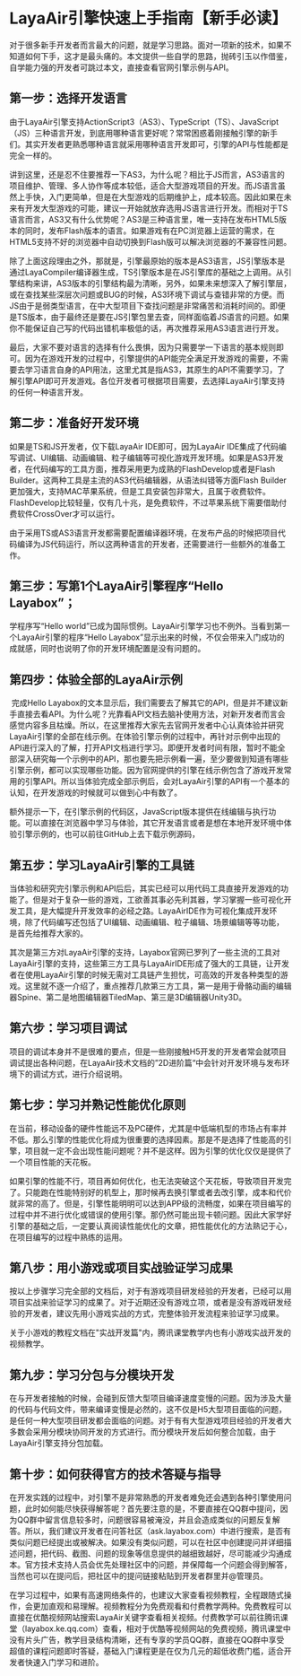# LayaAir引擎快速上手指南【新手必读】



​     对于很多新手开发者而言最大的问题，就是学习思路。面对一项新的技术，如果不知道如何下手，这才是最头痛的。本文提供一些自学的思路，抛砖引玉以作借鉴，自学能力强的开发者可跳过本文，直接查看官网引擎示例与API。

 

## **第一步：选择开发语言**

由于LayaAir引擎支持ActionScript3（AS3）、TypeScript（TS）、JavaScript（JS）三种语言开发，到底用哪种语言更好呢？常常困惑着刚接触引擎的新手们。其实开发者更熟悉哪种语言就采用哪种语言开发即可，引擎的API与性能都是完全一样的。

讲到这里，还是忍不住要推荐一下AS3，为什么呢？相比于JS而言，AS3语言的项目维护、管理、多人协作等成本较低，适合大型游戏项目的开发。而JS语言虽然上手快，入门更简单，但是在大型游戏的后期维护上，成本较高。因此如果在未来有开发大型游戏的可能，建议一开始就放弃选用JS语言进行开发。而相对于TS语言而言，AS3又有什么优势呢？AS3是三种语言里，唯一支持在发布HTML5版本的同时，发布Flash版本的语言。如果游戏有在PC浏览器上运营的需求，在HTML5支持不好的浏览器中自动切换到Flash版可以解决浏览器的不兼容性问题。

除了上面这段理由之外，那就是，引擎最原始的版本是AS3语言，JS引擎版本是通过LayaCompiler编译器生成，TS引擎版本是在JS引擎库的基础之上调用。从引擎结构来讲，AS3版本的引擎结构最为清晰，另外，如果未来想深入了解引擎层，或在查找某些深层次问题或BUG的时候，AS3环境下调试与查错非常的方便。而JS由于是弱类型语言，在中大型项目下查找问题是非常痛苦和消耗时间的。即便是TS版本，由于最终还是要在JS引擎包里去查，同样面临着JS语言的问题。如果你不能保证自己写的代码出错机率极低的话，再次推荐采用AS3语言进行开发。

最后，大家不要对语言的选择有什么畏惧，因为只需要学一下语言的基本规则即可。因为在游戏开发的过程中，引擎提供的API能完全满足开发游戏的需要，不需要去学习语言自身的API用法，这里尤其是指AS3，其原生的API不需要学习，了解引擎API即可开发游戏。各位开发者可根据项目需要，去选择LayaAir引擎支持的任何一种语言开发。

 

 

## **第二步：准备好开发环境**

如果是TS和JS开发者，仅下载LayaAir IDE即可，因为LayaAir IDE集成了代码编写调试、UI编辑、动画编辑、粒子编辑等可视化游戏开发环境。如果是AS3开发者，在代码编写的工具方面，推荐采用更为成熟的FlashDevelop或者是Flash Builder。这两种工具是主流的AS3代码编辑器，从语法纠错等方面Flash Builder更加强大，支持MAC苹果系统，但是工具安装包非常大，且属于收费软件。FlashDevelop比较轻量，仅有几十兆，是免费软件，不过苹果系统下需要借助付费软件CrossOver才可以运行。

由于采用TS或AS3语言开发都需要配置编译器环境，在发布产品的时候把项目代码编译为JS代码运行，所以这两种语言的开发者，还需要进行一些额外的准备工作。





## **第三步：写第1个LayaAir引擎程序“Hello Layabox”；**

学程序写“Hello world”已成为国际惯例。LayaAir引擎学习也不例外。当看到第一个LayaAir引擎的程序“Hello Layabox”显示出来的时候，不仅会带来入门成功的成就感，同时也说明了你的开发环境配置是没有问题的。



 

## **第四步：体验全部的LayaAir示例**

​    完成Hello Layabox的文本显示后，我们需要去了解其它的API，但是并不建议新手直接去看API。为什么呢？光靠看API文档去脑补使用方法，对新开发者而言会感觉内容多且枯燥。所以，在这里推荐大家先去官网开发者中心认真体验并研究LayaAir引擎的全部在线示例。在体验引擎示例的过程中，再针对示例中出现的API进行深入的了解，打开API文档进行学习。即便开发者时间有限，暂时不能全部深入研究每一个示例中的API，那也要先把示例看一遍，至少要做到知道有哪些引擎示例，都可以实现哪些功能。因为官网提供的引擎在线示例包含了游戏开发常用的引擎API。所以当体验完成全部示例后，会对LayaAir引擎的API有一个基本的认知，在开发游戏的时候就可以做到心中有数了。

额外提示一下，在引擎示例的代码区，JavaScript版本提供在线编辑与执行功能。可以直接在浏览器中学习与体验，其它开发语言或者是想在本地开发环境中体验引擎示例的，也可以前往GitHub上去下载示例源码，

 



## **第五步：学习LayaAir引擎的工具链**

当体验和研究完引擎示例和API后后，其实已经可以用代码工具直接开发游戏的功能了。但是对于复杂一些的游戏，工欲善其事必先利其器，学习掌握一些可视化开发工具，是大幅提升开发效率的必经之路。LayaAirIDE作为可视化集成开发环境，除了代码编写还包括了UI编辑、动画编辑、粒子编辑、场景编辑等等功能，是首先给推荐大家的。

其次是第三方对LayaAir引擎的支持，Layabox官网已罗列了一些主流的工具对LayaAir引擎的支持，这些第三方工具与LayaAirIDE形成了强大的工具链，让开发者在使用LayaAir引擎的时候无需对工具链产生担忧，可高效的开发各种类型的游戏。这里就不逐一介绍了，重点推荐几款第三方工具，第一是用于骨骼动画的编辑器Spine、第二是地图编辑器TiledMap、第三是3D编辑器Unity3D。

 



## **第六步：学习项目调试**

项目的调试本身并不是很难的要点，但是一些刚接触H5开发的开发者常会就项目调试提出各种问题，在LayaAir技术文档的”2D进阶篇“中会针对开发环境与发布环境下的调试方式，进行介绍说明。

 



## **第七步：学习并熟记性能优化原则**

在当前，移动设备的硬件性能远不及PC硬件，尤其是中低端机型的市场占有率并不低。那么引擎的性能优化将成为很重要的选择因素。那是不是选择了性能高的引擎，项目就一定不会出现性能问题呢？并不是这样。因为引擎的优化仅仅是提供了一个项目性能的天花板。

如果引擎的性能不行，项目再如何优化，也无法突破这个天花板，导致项目开发完了。只能跑在性能特别好的机型上，那时候再去换引擎或者去改引擎，成本和代价就非常的高了。但是，引擎性能明明可以达到APP级的流畅度，如果在项目编写的过程中并不进行优化或错误的使用引擎。那仍然可能出现卡顿问题。因此大家学好引擎的基础之后，一定要认真阅读性能优化的文章，把性能优化的方法熟记于心，在项目编写的过程中熟练的运用。



 

 

## **第八步：用小游戏或项目实战验证学习成果**

按以上步骤学习完全部的文档后，对于有游戏项目研发经验的开发者，已经可以用项目实战来验证学习的成果了。对于近期还没有游戏立项，或者是没有游戏研发经验的开发者，建议先用小游戏实战的方式，完整体验开发流程来验证学习成果。

关于小游戏的教程文档在"实战开发篇"内，腾讯课堂教学内也有小游戏实战开发的视频教学。





## **第九步：学习分包与分模块开发**

在与开发者接触的时候，会碰到反馈大型项目编译速度变慢的问题。因为涉及大量的代码与代码文件，带来编译变慢是必然的，这不仅是H5大型项目面临的问题，是任何一种大型项目研发都会面临的问题。对于有有大型游戏项目经验的开发者大多数会采用分模块协同开发的方式进行。而分模块开发后如何整合加载，由于LayaAir引擎支持分包加载。



 



## **第十步：如何获得官方的技术答疑与指导**

在开发实践的过程中，对引擎不是非常熟悉的开发者难免还会遇到各种引擎使用问题，此时如何能尽快获得解答呢？首先要注意的是，不要直接在QQ群中提问，因为QQ群中留言信息较多时，问题很容易被淹没，并且会造成类似的问题反复解答。所以，我们建议开发者在问答社区（ask.layabox.com）中进行搜索，是否有类似问题已经提出或被解决。如果没有类似问题，可以在社区中创建提问并详细描述问题，把代码、截图、问题的现象等信息提供的越细致越好，尽可能减少沟通成本。官方技术支持人员会优先处理社区中的问题，并保障每一个问题会得到解答，当然也可以在提问后，把社区中的提问链接粘贴到开发者群里并@管理员。

在学习过程中，如果有高速网络条件的，也建议大家查看视频教程，全程跟随式操作，会更加直观和易理解。视频教程分为免费观看和付费教学两种。免费教程可以直接在优酷视频网站搜索LayaAir关键字查看相关视频。付费教学可以前往腾讯课堂（layabox.ke.qq.com）查看，相对于优酷等视频网站的免费视频，腾讯课堂中没有片头广告，教学目录结构清晰，还有专享的学员QQ群，直接在QQ群中享受超值的课程问题即时答疑，基础入门课程更是在仅为几元的超低收费门槛，适合开发者快速入门学习和进阶。